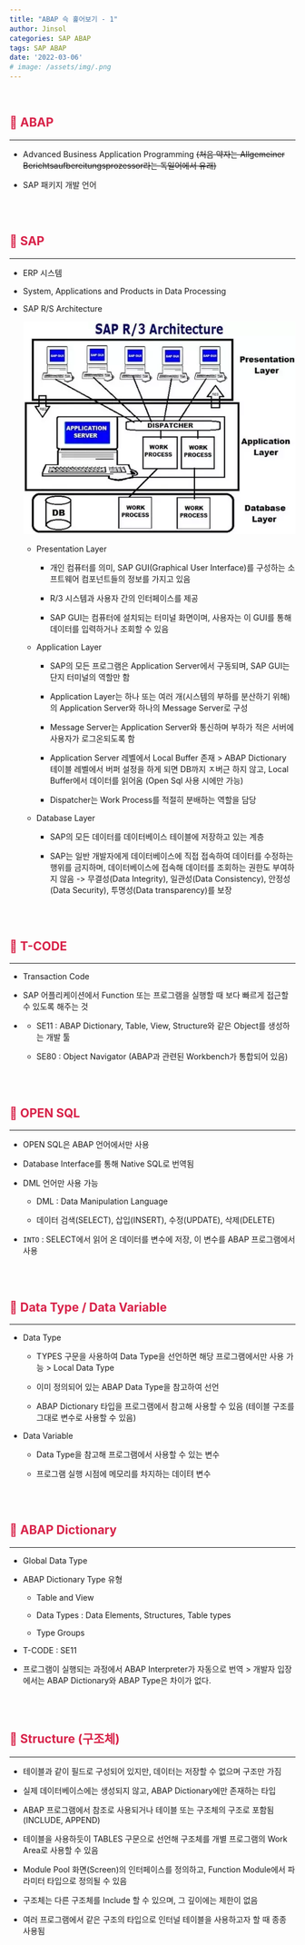 ```yaml
---
title: "ABAP 슥 훑어보기 - 1"
author: Jinsol
categories: SAP ABAP
tags: SAP ABAP
date: '2022-03-06'
# image: /assets/img/.png
---
```


<br>

## <span style="color:#D82148">**🍚 ABAP**</span>
<hr>

- Advanced Business Application Programming ~~(처음 약자는 Allgemeiner Berichtsaufbereitungsprozessor라는 독일어에서 유래)~~

- SAP 패키지 개발 언어

<br>
<br>

## <span style="color:#D82148">**🍚 SAP**</span>
<hr>

- ERP 시스템

- System, Applications and Products in Data Processing

- SAP R/S Architecture

    ![](/assets/img/saprsarchitecture.png)

    - Presentation Layer

        - 개인 컴퓨터를 의미, SAP GUI(Graphical User Interface)를 구성하는 소프트웨어 컴포넌트들의 정보를 가지고 있음

        - R/3 시스템과 사용자 간의 인터페이스를 제공

        - SAP GUI는 컴퓨터에 설치되는 터미널 화면이며, 사용자는 이 GUI를 통해 데이터를 입력하거나 조회할 수 있음

    - Application Layer

        - SAP의 모든 프로그램은 Application Server에서 구동되며, SAP GUI는 단지 터미널의 역할만 함

        - Application Layer는 하나 또는 여러 개(시스템의 부하를 분산하기 위해)의 Application Server와 하나의 Message Server로 구성

        - Message Server는 Application Server와 통신하며 부하가 적은 서버에 사용자가 로그온되도록 함

        - Application Server 레벨에서 Local Buffer 존재 > ABAP Dictionary 테이블 레벨에서 버퍼 설정을 하게 되면 DB까지 ㅈ버근 하지 않고, Local Buffer에서 데이터를 읽어옴 (Open Sql 사용 시에만 가능)

        - Dispatcher는 Work Process를 적절히 분배하는 역할을 담당

    - Database Layer

        - SAP의 모든 데이터를 데이터베이스 테이블에 저장하고 있는 계층

        - SAP는 일반 개발자에게 데이터베이스에 직접 접속하여 데이터를 수정하는 행위를 금지하며, 데이터베이스에 접속해 데이터를 조회하는 권한도  부여하지 않음 -> 무결성(Data Integrity), 일관성(Data Consistency), 안정성(Data Security), 투명성(Data transparency)를 보장

<br>
<br>

## <span style="color:#D82148">**🍚 T-CODE**</span>
<hr>

- Transaction Code

- SAP 어플리케이션에서 Function 또는 프로그램을 실행할 때 보다 빠르게 접근할 수 있도록 해주는 것

-   - SE11 : ABAP Dictionary, Table, View, Structure와 같은 Object를 생성하는 개발 툴

    - SE80 : Object Navigator (ABAP과 관련된 Workbench가 통합되어 있음)

<br>
<br>

## <span style="color:#D82148">**🍚 OPEN SQL**</span>
<hr>

- OPEN SQL은 ABAP 언어에서만 사용

- Database Interface를 통해 Native SQL로 번역됨

- DML 언어만 사용 가능

    - DML : Data Manipulation Language

    - 데이터 검색(SELECT), 삽입(INSERT), 수정(UPDATE), 삭제(DELETE)

- `INTO` : SELECT에서 읽어 온 데이터를 변수에 저장, 이 변수를 ABAP 프로그램에서 사용

<br>
<br>

## <span style="color:#D82148">**🍚 Data Type / Data Variable**</span>
<hr>

- Data Type

    - TYPES 구문을 사용하여 Data Type을 선언하면 해당 프로그램에서만 사용 가능 > Local Data Type

    - 이미 정의되어 있는 ABAP Data Type을 참고하여 선언

    - ABAP Dictionary 타입을 프로그램에서 참고해 사용할 수 있음 (테이블 구조를 그대로 변수로 사용할 수 있음)

- Data Variable

    - Data Type을 참고해 프로그램에서 사용할 수 있는 변수

    - 프로그램 실행 시점에 메모리를 차지하는 데이텨 변수

<br>
<br>

## <span style="color:#D82148">**🍚 ABAP Dictionary**</span>
<hr>

- Global Data Type

- ABAP Dictionary Type 유형

    - Table and View

    - Data Types : Data Elements, Structures, Table types

    - Type Groups

- T-CODE : SE11

- 프로그램이 실행되는 과정에서 ABAP Interpreter가 자동으로 번역 > 개발자 입장에서는 ABAP Dictionary와 ABAP Type은 차이가 없다.

<br>
<br>

## <span style="color:#D82148">**🍚 Structure (구조체)**</span>
<hr>

- 테이블과 같이 필드로 구성되어 있지만, 데이터는 저장할 수 없으며 구조만 가짐

- 실제 데이터베이스에는 생성되지 않고, ABAP Dictionary에만 존재하는 타입

- ABAP 프로그램에서 참조로 사용되거나 테이블 또는 구조체의 구조로 포함됨(INCLUDE, APPEND)

- 테이블을 사용하듯이 TABLES 구문으로 선언해 구조체를 개별 프로그램의 Work Area로 사용할 수 있음

- Module Pool 화면(Screen)의 인터페이스를 정의하고, Function Module에서 파라미터 타입으로 정의될 수 있음

- 구조체는 다른 구조체를 Include 할 수 있으며, 그 깊이에는 제한이 없음

- 여러 프로그램에서 같은 구조의 타입으로 인터널 테이블을 사용하고자 할 때 종종 사용됨